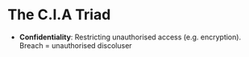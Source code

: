 # The C.I.A Triad
- **Confidentiality**: Restricting unauthorised access (e.g. encryption). Breach = unauthorised discoluser